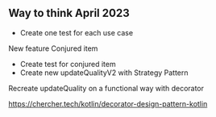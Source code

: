 ## Way to think April 2023

- Create one test for each use case

New feature Conjured item

- Create test for conjured item
- Create new updateQualityV2 with Strategy Pattern


Recreate updateQuality on a functional way with decorator

https://chercher.tech/kotlin/decorator-design-pattern-kotlin
